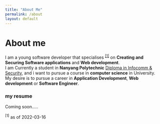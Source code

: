 ```yaml
---
title: "About Me"
permalink: /about
layout: default
---
```


# About me
I am a young software developer that specialises <sup><a href="#1">[1]</a></sup> on **Creating and Securing Software applications** and **Web development**.
<br>
I am Currently a student in **Nanyang Polytechnic** <a href="https://www.nyp.edu.sg/schools/sit/full-time-courses/infocomm-and-security.html" target="_blank"> Diploma in Infocomm & Security</a>, and i want to pursue a course in **computer science** in University. My desire is to pursue a career in **Application Development**, **Web development** or **Software Engineer**.
<br />

### my resume
Coming soon.....

<span id="#1"><sup>[1]</sup> as of <span class="date">2022-03-16</span></span>
